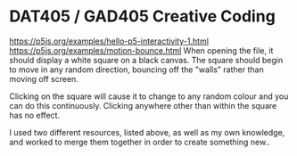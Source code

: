 DAT405 / GAD405 Creative Coding  
===========================================
https://p5js.org/examples/hello-p5-interactivity-1.html
https://p5js.org/examples/motion-bounce.html
When opening the file, it should display a white square on a black canvas.
The square should begin to move in any random direction, bouncing off the "walls"
rather than moving off screen.

Clicking on the square will cause it to change to any random colour and you can
do this continuously. Clicking anywhere other than within the square has no
effect.

I used two different resources, listed above, as well as my own knowledge, and worked to merge them together
in order to create something new..

